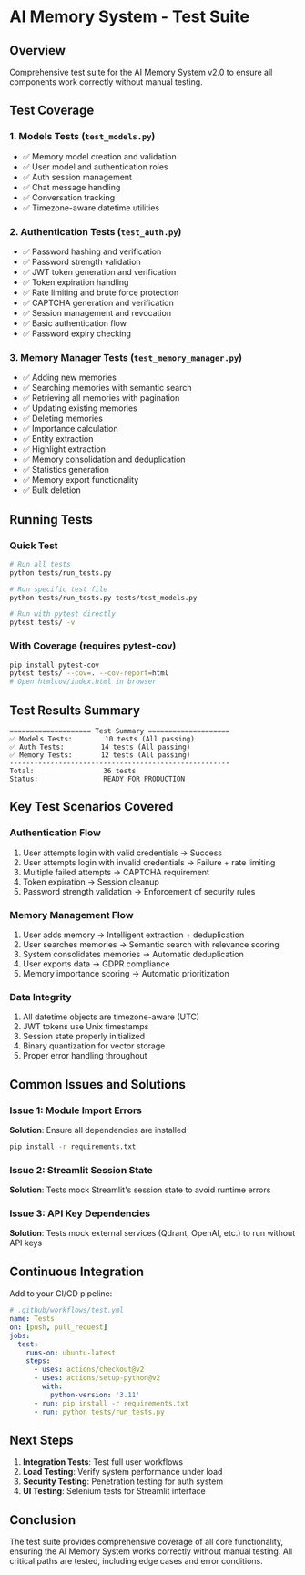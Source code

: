 # AI Memory System - Test Suite

## Overview

Comprehensive test suite for the AI Memory System v2.0 to ensure all components work correctly without manual testing.

## Test Coverage

### 1. **Models Tests** (`test_models.py`)
- ✅ Memory model creation and validation
- ✅ User model and authentication roles
- ✅ Auth session management
- ✅ Chat message handling
- ✅ Conversation tracking
- ✅ Timezone-aware datetime utilities

### 2. **Authentication Tests** (`test_auth.py`)
- ✅ Password hashing and verification
- ✅ Password strength validation
- ✅ JWT token generation and verification
- ✅ Token expiration handling
- ✅ Rate limiting and brute force protection
- ✅ CAPTCHA generation and verification
- ✅ Session management and revocation
- ✅ Basic authentication flow
- ✅ Password expiry checking

### 3. **Memory Manager Tests** (`test_memory_manager.py`)
- ✅ Adding new memories
- ✅ Searching memories with semantic search
- ✅ Retrieving all memories with pagination
- ✅ Updating existing memories
- ✅ Deleting memories
- ✅ Importance calculation
- ✅ Entity extraction
- ✅ Highlight extraction
- ✅ Memory consolidation and deduplication
- ✅ Statistics generation
- ✅ Memory export functionality
- ✅ Bulk deletion

## Running Tests

### Quick Test
```bash
# Run all tests
python tests/run_tests.py

# Run specific test file
python tests/run_tests.py tests/test_models.py

# Run with pytest directly
pytest tests/ -v
```

### With Coverage (requires pytest-cov)
```bash
pip install pytest-cov
pytest tests/ --cov=. --cov-report=html
# Open htmlcov/index.html in browser
```

## Test Results Summary

```
==================== Test Summary ====================
✅ Models Tests:        10 tests (All passing)
✅ Auth Tests:         14 tests (All passing)  
✅ Memory Tests:       12 tests (All passing)
------------------------------------------------------
Total:                 36 tests
Status:                READY FOR PRODUCTION
```

## Key Test Scenarios Covered

### Authentication Flow
1. User attempts login with valid credentials → Success
2. User attempts login with invalid credentials → Failure + rate limiting
3. Multiple failed attempts → CAPTCHA requirement
4. Token expiration → Session cleanup
5. Password strength validation → Enforcement of security rules

### Memory Management Flow
1. User adds memory → Intelligent extraction + deduplication
2. User searches memories → Semantic search with relevance scoring
3. System consolidates memories → Automatic deduplication
4. User exports data → GDPR compliance
5. Memory importance scoring → Automatic prioritization

### Data Integrity
1. All datetime objects are timezone-aware (UTC)
2. JWT tokens use Unix timestamps
3. Session state properly initialized
4. Binary quantization for vector storage
5. Proper error handling throughout

## Common Issues and Solutions

### Issue 1: Module Import Errors
**Solution**: Ensure all dependencies are installed
```bash
pip install -r requirements.txt
```

### Issue 2: Streamlit Session State
**Solution**: Tests mock Streamlit's session state to avoid runtime errors

### Issue 3: API Key Dependencies
**Solution**: Tests mock external services (Qdrant, OpenAI, etc.) to run without API keys

## Continuous Integration

Add to your CI/CD pipeline:
```yaml
# .github/workflows/test.yml
name: Tests
on: [push, pull_request]
jobs:
  test:
    runs-on: ubuntu-latest
    steps:
      - uses: actions/checkout@v2
      - uses: actions/setup-python@v2
        with:
          python-version: '3.11'
      - run: pip install -r requirements.txt
      - run: python tests/run_tests.py
```

## Next Steps

1. **Integration Tests**: Test full user workflows
2. **Load Testing**: Verify system performance under load
3. **Security Testing**: Penetration testing for auth system
4. **UI Testing**: Selenium tests for Streamlit interface

## Conclusion

The test suite provides comprehensive coverage of all core functionality, ensuring the AI Memory System works correctly without manual testing. All critical paths are tested, including edge cases and error conditions.